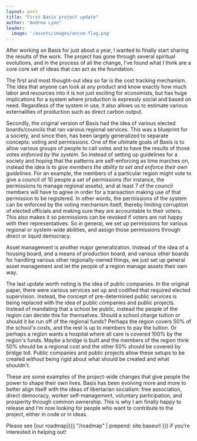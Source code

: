 ```yaml
---
layout: post
title: "First Basis project update"
author: "Andrew Lyon"
leader:
  image: '/assets/images/ancom-flag.png'
---
```


After working on Basis for just about a year, I wanted to finally start sharing the results of the work. The project has gone through several spiritual evolutions, and in the process of all the change, I've found what I think are a core core set of ideas that can act as the foundation.

The first and most thought-out idea so far is the cost tracking mechanism. The idea that anyone can look at any product and know exactly how much labor and resources into it is not just exciting for economists, but has huge implications for a system where production is expressly social and based on need. Regardless of the system in use, it also allows us to estimate various externalities of production such as direct carbon output.

Secondly, the original version of Basis had the idea of various elected boards/councils that ran various regional services. This was a blueprint for a society, and since then, has been largely generalized to separate concepts: voting and permissions. One of the ultimate goals of Basis is to allow various groups of people to call votes and to have the results of those votes *enforced by the system*. So instead of setting up guidelines for a society and hoping that the patterns are self-enforcing as time marches on, instead the idea is to *give members the ability to set and enforce their own guidelines*. For an example, the members of a particular region might vote to give a council of 10 people a set of permissions (for instance, the permissions to manage regional assets), and at least 7 of the council members will have to agree in order for a transaction making use of that permission to be registered. In other words, the permissions of the system can be enforced by the voting mechanism itself, thereby limiting corruption of elected officials and making sure they are accountable to their voters. This also makes it so permissions can be revoked if voters are not happy with their representatives. So in general, we set up permissions for various regional or system-wide abilities, and assign those permissions through direct or liquid democracy.

Asset management is another major generalization. Instead of the idea of a housing board, and a means of production board, and various other boards for handling various other regionally-owned things, we just set up general asset management and let the people of a region manage assets their own way.

The last update worth noting is the idea of public companies. In the original paper, there were various services set up and codified that required elected supervision. Instead, the concept of pre-determined public services is being replaced with the idea of public companies and public projects. Instead of mandating that a school be public, instead the people of the region can decide this for themselves. Should a school charge tuition or should it be run off of the regional funds? Perhaps the region covers 50% of the school's costs, and the rest is up to members to pay the tuition. Or perhaps a region wants a hospital where all care is covered 100% by the region's funds. Maybe a bridge is built and the members of the region think 50% should be a regional cost and the other 50% should be covered by bridge toll. Public companies and public projects allow these setups to be created *without* being rigid about what should be created and what shouldn't.

These are some examples of the project-wide changes that give people the power to shape their own lives. Basis has been evolving more and more to better align itself with the ideas of libertarian socialism: free association, direct democracy, worker self-management, voluntary participation, and prosperity through common ownership. This is why I am finally happy to release and I'm now looking for people who want to contribute to the project, either in code or in ideas.

Please see [our roadmap]({{ "/roadmap" | prepend: site.baseurl }}) if you're interested in helping out!

